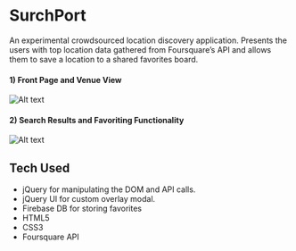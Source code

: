 # SurchPort

An experimental crowdsourced location discovery application. Presents the users with top location data gathered from Foursquare’s API and allows them to save a location to a shared favorites board.

#### 1) Front Page and Venue View

![Alt text](/assets/imgs/spGif1.gif?raw=true "Front Page and Venue View")

#### 2) Search Results and Favoriting Functionality
![Alt text](/assets/imgs/spGif2.gif?raw=true "Search Results and Favoriting Functionality")

## Tech Used
- jQuery for manipulating the DOM and API calls.
- jQuery UI for custom overlay modal.
- Firebase DB for storing favorites
- HTML5
- CSS3
- Foursquare API
